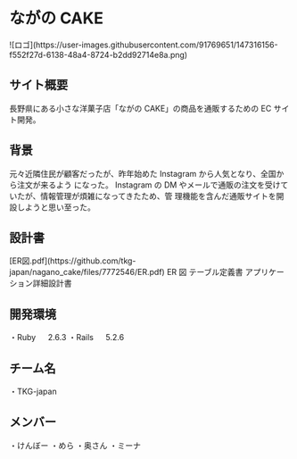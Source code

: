 <h1>ながの CAKE</h1>
![ロゴ](https://user-images.githubusercontent.com/91769651/147316156-f552f27d-6138-48a4-8724-b2dd92714e8a.png)
<h2>サイト概要</h2>
長野県にある小さな洋菓子店「ながの CAKE」の商品を通販するための EC サイト開発。

<h2>背景</h2>
元々近隣住民が顧客だったが、昨年始めた Instagram から人気となり、全国から注文が来るよう
になった。
Instagram の DM やメールで通販の注文を受けていたが、情報管理が煩雑になってきたため、管
理機能を含んだ通販サイトを開設しようと思い至った。

<h2>設計書</h2>
[ER図.pdf](https://github.com/tkg-japan/nagano_cake/files/7772546/ER.pdf)
ER 図
テーブル定義書
アプリケーション詳細設計書

<h2>開発環境</h2>
・Ruby 　 2.6.3
・Rails 　 5.2.6

<h2>チーム名</h2>
・TKG-japan

<h2>メンバー</h2>
・けんぼー
・めら
・奥さん
・ミーナ
